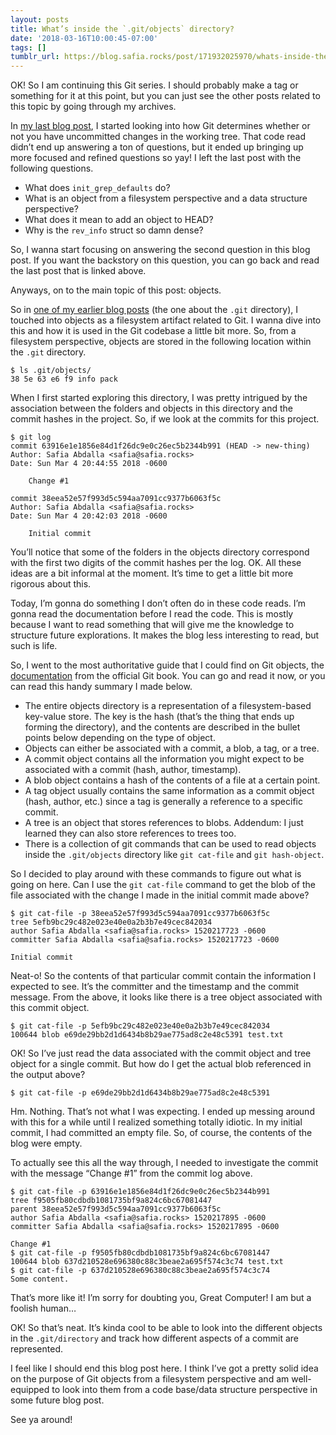 ```yaml
---
layout: posts
title: What’s inside the `.git/objects` directory?
date: '2018-03-16T10:00:45-07:00'
tags: []
tumblr_url: https://blog.safia.rocks/post/171932025970/whats-inside-the-gitobjects-directory
---
```

OK! So I am continuing this Git series. I should probably make a tag or something for it at this point, but you can just see the other posts related to this topic by going through my archives.

In [my last blog post](https://blog.safia.rocks/2018-03-14-how-does-git-know-if-you-have-uncommitted-changes/), I started looking into how Git determines whether or not you have uncommitted changes in the working tree. That code read didn’t end up answering a ton of questions, but it ended up bringing up more focused and refined questions so yay! I left the last post with the following questions.

- What does `init_grep_defaults` do?
- What is an object from a filesystem perspective and a data structure perspective?
- What does it mean to add an object to HEAD?
- Why is the `rev_info` struct so damn dense?

So, I wanna start focusing on answering the second question in this blog post. If you want the backstory on this question, you can go back and read the last post that is linked above.

Anyways, on to the main topic of this post: objects.

So in [one of my earlier blog posts](https://blog.safia.rocks/2018-03-05-whats-inside-the-git-directory/) (the one about the `.git` directory), I touched into objects as a filesystem artifact related to Git. I wanna dive into this and how it is used in the Git codebase a little bit more. So, from a filesystem perspective, objects are stored in the following location within the `.git` directory.

    $ ls .git/objects/
    38 5e 63 e6 f9 info pack

When I first started exploring this directory, I was pretty intrigued by the association between the folders and objects in this directory and the commit hashes in the project. So, if we look at the commits for this project.

    $ git log
    commit 63916e1e1856e84d1f26dc9e0c26ec5b2344b991 (HEAD -> new-thing)
    Author: Safia Abdalla <safia@safia.rocks>
    Date: Sun Mar 4 20:44:55 2018 -0600
    
        Change #1
    
    commit 38eea52e57f993d5c594aa7091cc9377b6063f5c
    Author: Safia Abdalla <safia@safia.rocks>
    Date: Sun Mar 4 20:42:03 2018 -0600
    
        Initial commit

You’ll notice that some of the folders in the objects directory correspond with the first two digits of the commit hashes per the log. OK. All these ideas are a bit informal at the moment. It’s time to get a little bit more rigorous about this.

Today, I’m gonna do something I don’t often do in these code reads. I’m gonna read the documentation before I read the code. This is mostly because I want to read something that will give me the knowledge to structure future explorations. It makes the blog less interesting to read, but such is life.

So, I went to the most authoritative guide that I could find on Git objects, the [documentation](https://git-scm.com/book/id/v2/Git-Internals-Git-Objects) from the official Git book. You can go and read it now, or you can read this handy summary I made below.

- The entire objects directory is a representation of a filesystem-based key-value store. The key is the hash (that’s the thing that ends up forming the directory), and the contents are described in the bullet points below depending on the type of object.
- Objects can either be associated with a commit, a blob, a tag, or a tree.
- A commit object contains all the information you might expect to be associated with a commit (hash, author, timestamp).
- A blob object contains a hash of the contents of a file at a certain point.
- A tag object usually contains the same information as a commit object (hash, author, etc.) since a tag is generally a reference to a specific commit.
- A tree is an object that stores references to blobs. Addendum: I just learned they can also store references to trees too.
- There is a collection of git commands that can be used to read objects inside the `.git/objects` directory like `git cat-file` and `git hash-object`.

So I decided to play around with these commands to figure out what is going on here. Can I use the `git cat-file` command to get the blob of the file associated with the change I made in the initial commit made above?

    $ git cat-file -p 38eea52e57f993d5c594aa7091cc9377b6063f5c
    tree 5efb9bc29c482e023e40e0a2b3b7e49cec842034
    author Safia Abdalla <safia@safia.rocks> 1520217723 -0600
    committer Safia Abdalla <safia@safia.rocks> 1520217723 -0600
    
    Initial commit

Neat-o! So the contents of that particular commit contain the information I expected to see. It’s the committer and the timestamp and the commit message. From the above, it looks like there is a tree object associated with this commit object.

    $ git cat-file -p 5efb9bc29c482e023e40e0a2b3b7e49cec842034
    100644 blob e69de29bb2d1d6434b8b29ae775ad8c2e48c5391 test.txt

OK! So I’ve just read the data associated with the commit object and tree object for a single commit. But how do I get the actual blob referenced in the output above?

    $ git cat-file -p e69de29bb2d1d6434b8b29ae775ad8c2e48c5391

Hm. Nothing. That’s not what I was expecting. I ended up messing around with this for a while until I realized something totally idiotic. In my initial commit, I had committed an empty file. So, of course, the contents of the blog were empty.

To actually see this all the way through, I needed to investigate the commit with the message “Change #1” from the commit log above.

    $ git cat-file -p 63916e1e1856e84d1f26dc9e0c26ec5b2344b991
    tree f9505fb80cdbdb1081735bf9a824c6bc67081447
    parent 38eea52e57f993d5c594aa7091cc9377b6063f5c
    author Safia Abdalla <safia@safia.rocks> 1520217895 -0600
    committer Safia Abdalla <safia@safia.rocks> 1520217895 -0600
    
    Change #1
    $ git cat-file -p f9505fb80cdbdb1081735bf9a824c6bc67081447
    100644 blob 637d210528e696380c88c3beae2a695f574c3c74 test.txt
    $ git cat-file -p 637d210528e696380c88c3beae2a695f574c3c74
    Some content.

That’s more like it! I’m sorry for doubting you, Great Computer! I am but a foolish human…

OK! So that’s neat. It’s kinda cool to be able to look into the different objects in the `.git/directory` and track how different aspects of a commit are represented.

I feel like I should end this blog post here. I think I’ve got a pretty solid idea on the purpose of Git objects from a filesystem perspective and am well-equipped to look into them from a code base/data structure perspective in some future blog post.

See ya around!

